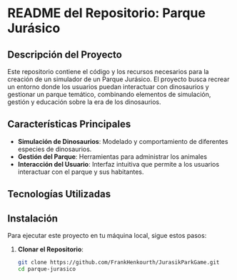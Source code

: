 # README del Repositorio: Parque Jurásico

## Descripción del Proyecto

Este repositorio contiene el código y los recursos necesarios para la creación de un simulador de un Parque Jurásico. El proyecto busca recrear un entorno donde los usuarios puedan interactuar con dinosaurios y gestionar un parque temático, combinando elementos de simulación, gestión y educación sobre la era de los dinosaurios.

## Características Principales

- **Simulación de Dinosaurios**: Modelado y comportamiento de diferentes especies de dinosaurios.
- **Gestión del Parque**: Herramientas para administrar los animales
- **Interacción del Usuario**: Interfaz intuitiva que permite a los usuarios interactuar con el parque y sus habitantes.

## Tecnologías Utilizadas



## Instalación

Para ejecutar este proyecto en tu máquina local, sigue estos pasos:

1. **Clonar el Repositorio**:
   ```bash
   git clone https://github.com/FrankHenkourth/JurasikParkGame.git
   cd parque-jurasico
